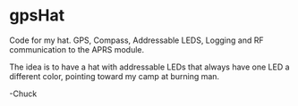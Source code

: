 # gpsHat
Code for my hat. GPS, Compass, Addressable LEDS, Logging and RF communication to the APRS module.

The idea is to have a hat with addressable LEDs that always have one LED a different color, pointing toward my camp at burning man.

-Chuck
